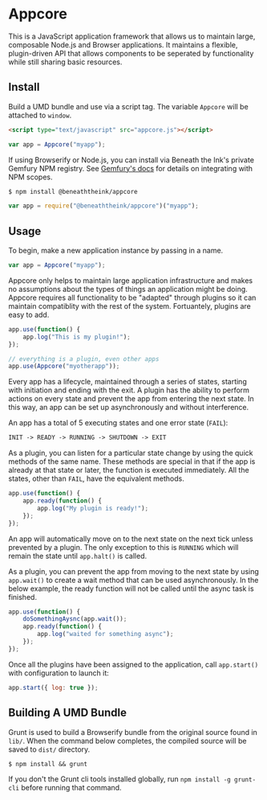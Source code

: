 # Appcore

This is a JavaScript application framework that allows us to maintain large, composable Node.js and Browser applications. It maintains a flexible, plugin-driven API that allows components to be seperated by functionality while still sharing basic resources.

## Install

Build a UMD bundle and use via a script tag. The variable `Appcore` will be attached to `window`.

```html
<script type="text/javascript" src="appcore.js"></script>
```

```js
var app = Appcore("myapp");
```

If using Browserify or Node.js, you can install via Beneath the Ink's private Gemfury NPM registry. See [Gemfury's docs](https://gemfury.com/help/npm-registry) for details on integrating with NPM scopes.

```sh
$ npm install @beneaththeink/appcore
```

```js
var app = require("@beneaththeink/appcore")("myapp");
```

## Usage

To begin, make a new application instance by passing in a name.

```js
var app = Appcore("myapp");
```

Appcore only helps to maintain large application infrastructure and makes no assumptions about the types of things an application might be doing. Appcore requires all functionality to be "adapted" through plugins so it can maintain compatiblity with the rest of the system. Fortuantely, plugins are easy to add.

```js
app.use(function() {
	app.log("This is my plugin!");
});

// everything is a plugin, even other apps
app.use(Appcore("myotherapp"));
```

Every app has a lifecycle, maintained through a series of states, starting with initiation and ending with the exit. A plugin has the ability to perform actions on every state and prevent the app from entering the next state. In this way, an app can be set up asynchronously and without interference.

An app has a total of 5 executing states and one error state (`FAIL`):

```txt
INIT -> READY -> RUNNING -> SHUTDOWN -> EXIT
```

As a plugin, you can listen for a particular state change by using the quick methods of the same name. These methods are special in that if the app is already at that state or later, the function is executed immediately. All the states, other than `FAIL`, have the equivalent methods.

```js
app.use(function() {
	app.ready(function() {
		app.log("My plugin is ready!");
	});
});
```

An app will automatically move on to the next state on the next tick unless prevented by a plugin. The only exception to this is `RUNNING` which will remain the state until `app.halt()` is called.

As a plugin, you can prevent the app from moving to the next state by using `app.wait()` to create a wait method that can be used asynchronously. In the below example, the ready function will not be called until the async task is finished.

```js
app.use(function() {
	doSomethingAysnc(app.wait());
	app.ready(function() {
		app.log("waited for something async");
	});
});
```

Once all the plugins have been assigned to the application, call `app.start()` with configuration to launch it:

```js
app.start({ log: true });
```

## Building A UMD Bundle

Grunt is used to build a Browserify bundle from the original source found in `lib/`. When the command below completes, the compiled source will be saved to `dist/` directory.

	$ npm install && grunt

If you don't the Grunt cli tools installed globally, run `npm install -g grunt-cli` before running that command.